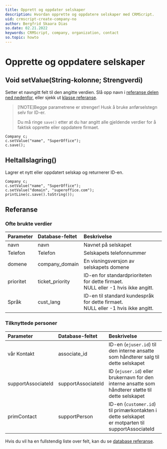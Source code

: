 ```yaml
---
title: Opprett og oppdater selskaper
description: Hvordan opprette og oppdatere selskaper med CRMScript.
uid: crmscript-create-company-no
author: Bergfrid Skaara Dias
so.date: 02.21.2022
keywords: CRMScript, company, organization, contact
so.topic: howto
---
```


# Opprette og oppdatere selskaper

## Void setValue(String-kolonne; Strengverdi)

Setter et navngitt felt til den angitte verdien. Slå opp navn i [referanse delen ned nedenfor][3], eller sjekk ut [klasse referanse][1].

> [!NOTE]Begge parametrene er strenger! Husk å bruke anførselstegn selv for ID-er.
> >
> Du må ringe `save()` etter at du har angitt alle gjeldende verdier for å faktisk opprette eller oppdatere firmaet.

```crmscript
Company c;
c.setValue("name", "SuperOffice");
c.save();
```

## Heltallslagring()

Lagrer et nytt eller oppdatert selskap og returnerer ID-en.

```crmscript
Company c;
c.setValue("name", "SuperOffice");
c.setValue("domain", "superoffice.com");
printLine(c.save().toString());
```

## Referanse

### Ofte brukte verdier

| Parameter | Database-feltet | Beskrivelse |
|:---|:---|:---|
| navn | navn | Navnet på selskapet |
| Telefon | Telefon | Selskapets telefonnummer |
| domene | company_domain | En visningsversjon av selskapets domene |
| prioritet | ticket_priority | ID-en for standardprioriteten for dette firmaet. <br>NULL eller -1 hvis ikke angitt. |
| Språk | cust_lang | ID-en til standard kundespråk for dette firmaet. <br>NULL eller -1 hvis ikke angitt. |

### Tilknyttede personer

| Parameter | Database-feltet | Beskrivelse |
|:---|:---|:---|
| vår Kontakt | associate_id | ID-en (`ejuser.id`) til den interne ansatte som håndterer salg til dette selskapet |
| supportAssociateId | supportAssociateId | ID (`ejuser.id`) eller brukernavn for den interne ansatte som håndterer støtte til dette selskapet |
| primContact | supportPerson | ID-en (`customer.id`) til primærkontakten i dette selskapet<br>er motparten til supportAssociateId |

Hvis du vil ha en fullstendig liste over felt, kan du se [database referanse][2].

<!-- Referenced links -->
[1]: <xref:CRMScript.Native.Company.setValue(String,String)>
[2]:../../../database/tabeller/contact.md
[3]: #reference
